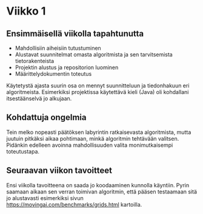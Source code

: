 # **Viikko 1**

## **Ensimmäisellä viikolla tapahtunutta**

- Mahdollisiin aiheisiin tutustuminen
- Alustavat suunnitelmat omasta algoritmista ja sen tarvitsemista tietorakenteista
- Projektin alustus ja repositorion luominen
- Määrittelydokumentin toteutus

Käytetystä ajasta suurin osa on mennyt suunnitteluun ja tiedonhakuun eri algoritmeista. Esimerkiksi projektissa käytettävä kieli (Java) oli kohdallani itsestäänselvä jo alkujaan.

## **Kohdattuja ongelmia**

Tein melko nopeasti päätöksen labyrintin ratkaisevasta algoritmista, mutta juutuin pitkäksi aikaa pohtimaan, minkä algoritmin tehtävään valitsen. Pidänkin edelleen avoinna mahdollisuuden valita monimutkaisempi toteutustapa.

## **Seuraavan viikon tavoitteet**

Ensi viikolla tavoitteena on saada jo koodaaminen kunnolla käyntiin. Pyrin saamaan aikaan sen verran toimivan algoritmin, että pääsen testaamaan sitä jo alustavasti esimerkiksi sivun https://movingai.com/benchmarks/grids.html kartoilla.

